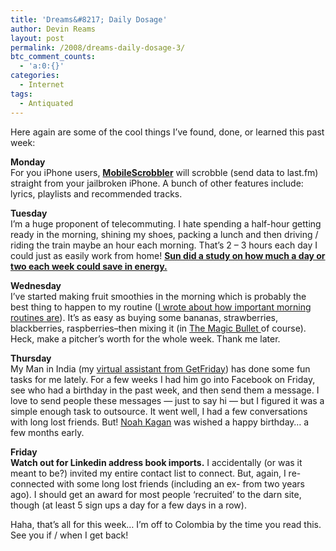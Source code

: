 ```yaml
---
title: 'Dreams&#8217; Daily Dosage'
author: Devin Reams
layout: post
permalink: /2008/dreams-daily-dosage-3/
btc_comment_counts:
  - 'a:0:{}'
categories:
  - Internet
tags:
  - Antiquated
---
```

Here again are some of the cool things I&#8217;ve found, done, or learned this past week:

**Monday**  
For you iPhone users, **[MobileScrobbler][1]** will scrobble (send data to last.fm) straight from your jailbroken iPhone. A bunch of other features include: lyrics, playlists and recommended tracks.

**Tuesday**  
I&#8217;m a huge proponent of telecommuting. I hate spending a half-hour getting ready in the morning, shining my shoes, packing a lunch and then driving / riding the train maybe an hour each morning. That&#8217;s 2 &#8211; 3 hours each day I could just as easily work from home! [**Sun did a study on how much a day or two each week could save in energy.**][2]

**Wednesday**  
I&#8217;ve started making fruit smoothies in the morning which is probably the best thing to happen to my routine ([I wrote about how important morning routines are][3]). It&#8217;s as easy as buying some bananas, strawberries, blackberries, raspberries&#8211;then mixing it (in [The Magic Bullet ][4]of course). Heck, make a pitcher&#8217;s worth for the whole week. Thank me later.

**Thursday**  
My Man in India (my [virtual assistant from GetFriday][5]) has done some fun tasks for me lately. For a few weeks I had him go into Facebook on Friday, see who had a birthday in the past week, and then send them a message. I love to send people these messages &#8212; just to say hi &#8212; but I figured it was a simple enough task to outsource. It went well, I had a few conversations with long lost friends. But! [Noah Kagan][6] was wished a happy birthday&#8230; a few months early.

**Friday**  
**Watch out for Linkedin address book imports.** I accidentally (or was it meant to be?) invited my entire contact list to connect. But, again, I re-connected with some long lost friends (including an ex- from two years ago). I should get an award for most people &#8216;recruited&#8217; to the darn site, though (at least 5 sign ups a day for a few days in a row).

Haha, that&#8217;s all for this week&#8230; I&#8217;m off to Colombia by the time you read this. See you if / when I get back!

 [1]: http://dev.c99.org/MobileScrobbler/
 [2]: http://webworkerdaily.com/2008/06/09/telework-sun-runs-the-numbers/
 [3]: http://devin.reams.me/2007/morning-routines-rock/
 [4]: http://www.buythebullet.com/
 [5]: http://devin.reams.me/2008/do-you-need-a-personal-assistant/
 [6]: http://okdork.com/